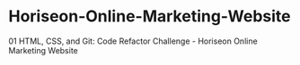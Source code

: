 # Horiseon-Online-Marketing-Website
01 HTML, CSS, and Git: Code Refactor Challenge - Horiseon Online Marketing Website 

